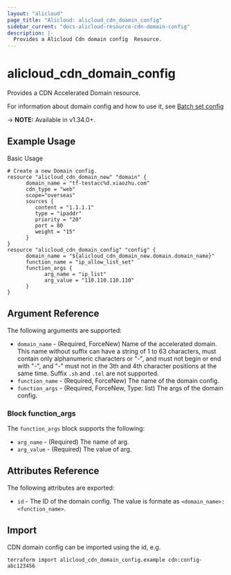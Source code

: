 ```yaml
---
layout: "alicloud"
page_title: "Alicloud: alicloud_cdn_doamin_config"
sidebar_current: "docs-alicloud-resource-cdn-domain-config"
description: |-
  Provides a Alicloud Cdn domain config  Resource.
---
```


# alicloud_cdn_domain_config

Provides a CDN Accelerated Domain resource.

For information about domain config and how to use it, see [Batch set config](https://www.alibabacloud.com/help/doc-detail/91179.html)

-> **NOTE:** Available in v1.34.0+.

## Example Usage

Basic Usage

```
# Create a new Domain config.
resource "alicloud_cdn_domain_new" "domain" {
	  domain_name = "tf-testacc%d.xiaozhu.com"
	  cdn_type = "web"
      scope="overseas"
      sources {
         content = "1.1.1.1"
         type = "ipaddr"
         priority = "20"
         port = 80
         weight = "15"
      }
}
resource "alicloud_cdn_domain_config" "config" {
	  domain_name = "${alicloud_cdn_domain_new.domain.domain_name}"
	  function_name = "ip_allow_list_set"
      function_args {
            arg_name = "ip_list"
            arg_value = "110.110.110.110"
      }
}

```
## Argument Reference

The following arguments are supported:

* `domain_name` - (Required, ForceNew) Name of the accelerated domain. This name without suffix can have a string of 1 to 63 characters, must contain only alphanumeric characters or "-", and must not begin or end with "-", and "-" must not in the 3th and 4th character positions at the same time. Suffix `.sh` and `.tel` are not supported.
* `function_name` - (Required, ForceNew) The name of the domain config.
* `function_args` - (Required, ForceNew, Type: list) The args of the domain config.

### Block function_args

The `function_args` block supports the following:

* `arg_name` - (Required) The name of arg.
* `arg_value` - (Required) The value of arg.

## Attributes Reference

The following attributes are exported:

* `id` - The ID of the domain config. The value is formate as `<domain_name>:<function_name>`.

## Import

CDN domain config can be imported using the id, e.g.

```
terraform import alicloud_cdn_domain_config.example cdn:config-abc123456
```
